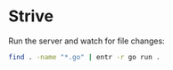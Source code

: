 # Strive

Run the server and watch for file changes:
```bash
find . -name "*.go" | entr -r go run .
```

